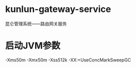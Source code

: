 # kunlun-gateway-service

昆仑管理系统——路由网关服务

# 启动JVM参数
-Xms50m -Xmx50m -Xss512k -XX:+UseConcMarkSweepGC
